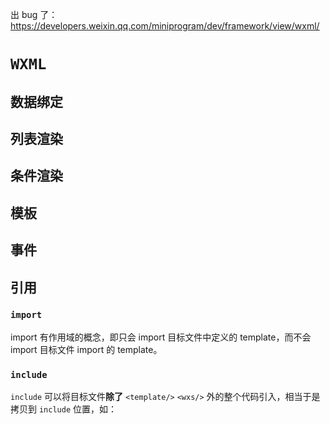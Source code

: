  

出 bug 了：https://developers.weixin.qq.com/miniprogram/dev/framework/view/wxml/

# `WXML`

## 数据绑定

## 列表渲染

## 条件渲染

## 模板

## 事件

## 引用

### `import`

import 有作用域的概念，即只会 import 目标文件中定义的 template，而不会 import 目标文件 import 的 template。

### `include`

`include` 可以将目标文件**除了** `<template/>` `<wxs/>` 外的整个代码引入，相当于是拷贝到 `include` 位置，如：